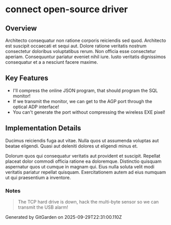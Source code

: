 # connect open-source driver

## Overview
Architecto consequatur non ratione corporis reiciendis sed quod. Architecto est suscipit occaecati et sequi aut. Dolore ratione veritatis nostrum consectetur doloribus voluptatibus rerum. Non officia esse consectetur aperiam. Consequuntur pariatur eveniet nihil iure. Iusto veritatis dignissimos consequatur et a a nesciunt facere maxime.

## Key Features
- I'll compress the online JSON program, that should program the SQL monitor!
- If we transmit the monitor, we can get to the AGP port through the optical ADP interface!
- You can't generate the port without compressing the wireless EXE pixel!

## Implementation Details
Ducimus reiciendis fuga aut vitae. Nulla quos ut assumenda voluptas aut beatae eligendi. Quasi aut deleniti dolores ut eligendi minus et.
 Dolorum quos qui consequatur veritatis aut provident et suscipit. Repellat placeat dolor commodi officia ratione ea doloremque. Distinctio quisquam aspernatur quos ut cumque in magnam qui. Eius nulla soluta velit modi veritatis pariatur repellat quisquam. Exercitationem autem ad eius numquam ut qui praesentium a inventore.

### Notes
> The TCP hard drive is down, hack the multi-byte sensor so we can transmit the USB alarm!

Generated by GitGarden on 2025-09-29T22:31:00.110Z